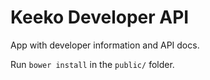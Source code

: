# Keeko Developer API

App with developer information and API docs.

Run `bower install` in the `public/` folder.
